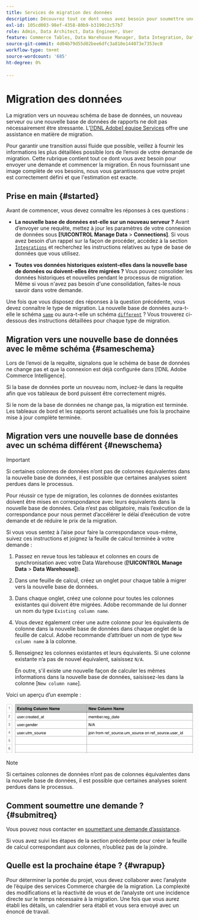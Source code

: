 ```yaml
---
title: Services de migration des données
description: Découvrez tout ce dont vous avez besoin pour soumettre une demande et commencer la migration.
exl-id: 105cd003-98ef-4358-80b9-b3190c2c57b7
role: Admin, Data Architect, Data Engineer, User
feature: Commerce Tables, Data Warehouse Manager, Data Integration, Data Import/Export
source-git-commit: 4d04b79d55d02bee6dfc3a810e144073e7353ec0
workflow-type: tm+mt
source-wordcount: '685'
ht-degree: 0%

---
```


# Migration des données

La migration vers un nouveau schéma de base de données, un nouveau serveur ou une nouvelle base de données de rapports ne doit pas nécessairement être stressante. L’[[!DNL Adobe] équipe Services](https://experienceleague.adobe.com/docs/commerce-knowledge-base/kb/troubleshooting/miscellaneous/mbi-service-policies.html) offre une assistance en matière de migration.

Pour garantir une transition aussi fluide que possible, veillez à fournir les informations les plus détaillées possible lors de l’envoi de votre demande de migration. Cette rubrique contient tout ce dont vous avez besoin pour envoyer une demande et commencer la migration. En nous fournissant une image complète de vos besoins, nous vous garantissons que votre projet est correctement défini et que l&#39;estimation est exacte.

## Prise en main {#started}

Avant de commencer, vous devez connaître les réponses à ces questions :

* **La nouvelle base de données est-elle sur un nouveau serveur ?** Avant d’envoyer une requête, mettez à jour les paramètres de votre connexion de données sous **[!UICONTROL Manage Data** > **Connections]**. Si vous avez besoin d’un rappel sur la façon de procéder, accédez à la section [`Integrations`](../integrations/integrations.md) et recherchez les instructions relatives au type de base de données que vous utilisez.

* **Toutes vos données historiques existent-elles dans la nouvelle base de données ou doivent-elles être migrées ?** Vous pouvez consolider les données historiques et nouvelles pendant le processus de migration. Même si vous n&#39;avez pas besoin d&#39;une consolidation, faites-le nous savoir dans votre demande.

Une fois que vous disposez des réponses à la question précédente, vous devez connaître le type de migration. La nouvelle base de données aura-t-elle le schéma [`same`](#sameschema) ou aura-t-elle un schéma [`different`](#newschema) ? Vous trouverez ci-dessous des instructions détaillées pour chaque type de migration.

## Migration vers une nouvelle base de données avec le même schéma {#sameschema}

Lors de l’envoi de la requête, signalons que le schéma de base de données ne change pas et que la connexion est déjà configurée dans [!DNL Adobe Commerce Intelligence].

Si la base de données porte un nouveau nom, incluez-le dans la requête afin que vos tableaux de bord puissent être correctement migrés.

Si le nom de la base de données ne change pas, la migration est terminée. Les tableaux de bord et les rapports seront actualisés une fois la prochaine mise à jour complète terminée.

## Migration vers une nouvelle base de données avec un schéma différent {#newschema}

>[!IMPORTANT]
>
>Si certaines colonnes de données n’ont pas de colonnes équivalentes dans la nouvelle base de données, il est possible que certaines analyses soient perdues dans le processus.

Pour réussir ce type de migration, les colonnes de données existantes doivent être mises en correspondance avec leurs équivalents dans la nouvelle base de données. Cela n’est pas obligatoire, mais l’exécution de la correspondance pour nous permet d’accélérer le délai d’exécution de votre demande et de réduire le prix de la migration.

Si vous vous sentez à l’aise pour faire la correspondance vous-même, suivez ces instructions et joignez la feuille de calcul terminée à votre demande :

1. Passez en revue tous les tableaux et colonnes en cours de synchronisation avec votre Data Warehouse (**[!UICONTROL Manage Data** > **Data Warehouse]**).

1. Dans une feuille de calcul, créez un onglet pour chaque table à migrer vers la nouvelle base de données.

1. Dans chaque onglet, créez une colonne pour toutes les colonnes existantes qui doivent être migrées. Adobe recommande de lui donner un nom du type `Existing column name`.

1. Vous devez également créer une autre colonne pour les équivalents de colonne dans la nouvelle base de données dans chaque onglet de la feuille de calcul. Adobe recommande d’attribuer un nom de type `New column name` à la colonne.

1. Renseignez les colonnes existantes et leurs équivalents. Si une colonne existante n’a pas de nouvel équivalent, saisissez `N/A`.

   En outre, s&#39;il existe une nouvelle façon de calculer les mêmes informations dans la nouvelle base de données, saisissez-les dans la colonne [`New column name`].

Voici un aperçu d’un exemple :

![Modèle de feuille de calcul de migration avec schéma de base de données et structure de table](../../../assets/Migration_Spreadsheet.png)

>[!NOTE]
>
>Si certaines colonnes de données n’ont pas de colonnes équivalentes dans la nouvelle base de données, il est possible que certaines analyses soient perdues dans le processus.

## Comment soumettre une demande ? {#submitreq}

Vous pouvez nous contacter en [soumettant une demande d’assistance](https://experienceleague.adobe.com/docs/commerce-knowledge-base/kb/troubleshooting/miscellaneous/mbi-service-policies.html).

Si vous avez suivi les étapes de la section précédente pour créer la feuille de calcul correspondant aux colonnes, n’oubliez pas de la joindre.

## Quelle est la prochaine étape ? {#wrapup}

Pour déterminer la portée du projet, vous devez collaborer avec l’analyste de l’équipe des services Commerce chargée de la migration. La complexité des modifications et la réactivité de vous et de l’analyste ont une incidence directe sur le temps nécessaire à la migration. Une fois que vous aurez établi les détails, un calendrier sera établi et vous sera envoyé avec un énoncé de travail.
